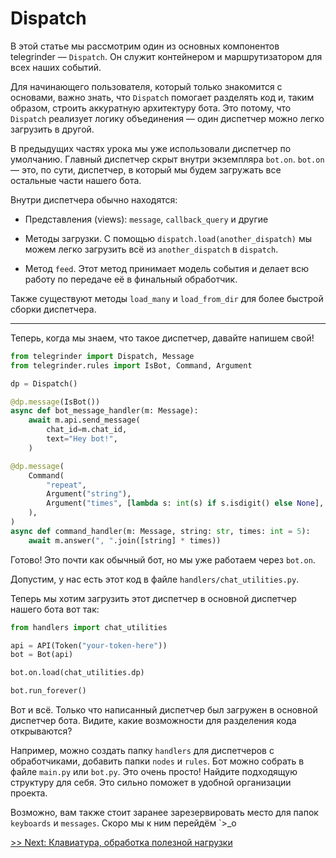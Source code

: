 # Dispatch

В этой статье мы рассмотрим один из основных компонентов telegrinder — `Dispatch`. Он служит контейнером и маршрутизатором для всех наших событий.

Для начинающего пользователя, который только знакомится с основами, важно знать, что `Dispatch` помогает разделять код и, таким образом, строить аккуратную архитектуру бота. Это потому, что `Dispatch` реализует логику объединения — один диспетчер можно легко загрузить в другой.

В предыдущих частях урока мы уже использовали диспетчер по умолчанию. Главный диспетчер скрыт внутри экземпляра `bot.on`. `bot.on` — это, по сути, диспетчер, в который мы будем загружать все остальные части нашего бота.

Внутри диспетчера обычно находятся:

* Представления (views): `message`, `callback_query` и другие

* Методы загрузки. С помощью `dispatch.load(another_dispatch)` мы можем легко загрузить всё из `another_dispatch` в `dispatch`.

* Метод `feed`. Этот метод принимает модель события и делает всю работу по передаче её в финальный обработчик.

Также существуют методы `load_many` и `load_from_dir` для более быстрой сборки диспетчера.

---

Теперь, когда мы знаем, что такое диспетчер, давайте напишем свой!

```python
from telegrinder import Dispatch, Message
from telegrinder.rules import IsBot, Command, Argument

dp = Dispatch()

@dp.message(IsBot())
async def bot_message_handler(m: Message):
    await m.api.send_message(
        chat_id=m.chat_id,
        text="Hey bot!",
    )

@dp.message(
    Command(
        "repeat",
        Argument("string"),
        Argument("times", [lambda s: int(s) if s.isdigit() else None], optional=True),
    ),
)
async def command_handler(m: Message, string: str, times: int = 5):
    await m.answer(", ".join([string] * times))
```

Готово! Это почти как обычный бот, но мы уже работаем через `bot.on`.

Допустим, у нас есть этот код в файле `handlers/chat_utilities.py`.

Теперь мы хотим загрузить этот диспетчер в основной диспетчер нашего бота вот так:

```python
from handlers import chat_utilities

api = API(Token("your-token-here"))
bot = Bot(api)

bot.on.load(chat_utilities.dp)

bot.run_forever()
```

Вот и всё. Только что написанный диспетчер был загружен в основной диспетчер бота. Видите, какие возможности для разделения кода открываются?

Например, можно создать папку `handlers` для диспетчеров с обработчиками, добавить папки `nodes` и `rules`. Бот можно собрать в файле `main.py` или `bot.py`. Это очень просто! Найдите подходящую структуру для себя. Это сильно поможет в удобной организации проекта.

Возможно, вам также стоит заранее зарезервировать место для папок `keyboards` и `messages`. Скоро мы к ним перейдём `>_o

[>> Next: Клавиатура, обработка полезной нагрузки](7_keyboard.md)
